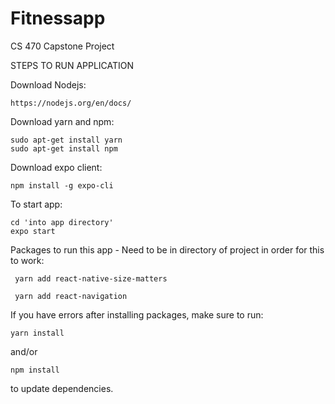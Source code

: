 # Fitnessapp
CS 470 Capstone Project

STEPS TO RUN APPLICATION

Download Nodejs:
	
	https://nodejs.org/en/docs/
	
Download yarn and npm:

	sudo apt-get install yarn
	sudo apt-get install npm

Download expo client:

	npm install -g expo-cli
  
To start app:

	cd 'into app directory'
	expo start
	
Packages to run this app - Need to be in directory of project in order for this to work:

  	 yarn add react-native-size-matters
  
  	 yarn add react-navigation
		
If you have errors after installing packages, make sure to run:

  	yarn install
		
and/or  

	npm install 
  
to update dependencies.


